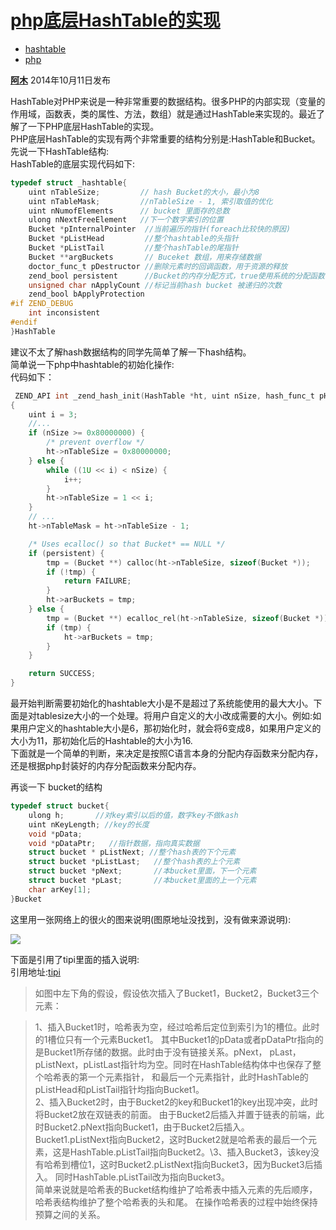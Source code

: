 # [php底层HashTable的实现][0]

* [hashtable][1]
* [php][2]

[**阿木**][3] 2014年10月11日发布 

HashTable对PHP来说是一种非常重要的数据结构。很多PHP的内部实现（变量的作用域，函数表，类的属性、方法，数组）就是通过HashTable来实现的。最近了解了一下PHP底层HashTable的实现。  
PHP底层HashTable的实现有两个非常重要的结构分别是:HashTable和Bucket。  
先说一下HashTable结构:  
HashTable的底层实现代码如下:

```c
typedef struct _hashtable{
    uint nTableSize;         // hash Bucket的大小，最小为8
    uint nTableMask;         //nTableSize - 1, 索引取值的优化
    uint nNumofElements      // bucket 里面存的总数 
    ulong nNextFreeElement   //下一个数字索引的位置
    Bucket *pInternalPointer  //当前遍历的指针(foreach比较快的原因)
    Bucket *pListHead         //整个hashtable的头指针
    Bucket *pListTail         //整个hashTable的尾指针
    Bucket **argBuckets       // Buceket 数组，用来存储数据
    doctor_func_t pDestructor //删除元素时的回调函数，用于资源的释放
    zend_bool persistent      //Bucket的内存分配方式，true使用系统的分配函数，false 使用php的内存分配函数
    unsigned char nApplyCount //标记当前hash bucket 被递归的次数
    zend_bool bApplyProtection 
#if ZEND_DEBUG
    int inconsistent           
#endif 
}HashTable
```

建议不太了解hash数据结构的同学先简单了解一下hash结构。  
简单说一下php中hashtable的初始化操作:  
代码如下：

```c
 ZEND_API int _zend_hash_init(HashTable *ht, uint nSize, hash_func_t pHashFunction, dtor_func_t pDestructor, zend_bool persistent ZEND_FILE_LINE_DC)
{
    uint i = 3;
    //...
    if (nSize >= 0x80000000) {
        /* prevent overflow */
        ht->nTableSize = 0x80000000;
    } else {
        while ((1U << i) < nSize) {
            i++;
        }
        ht->nTableSize = 1 << i;
    }
    // ...
    ht->nTableMask = ht->nTableSize - 1;

    /* Uses ecalloc() so that Bucket* == NULL */
    if (persistent) {
        tmp = (Bucket **) calloc(ht->nTableSize, sizeof(Bucket *));
        if (!tmp) {
            return FAILURE;
        }
        ht->arBuckets = tmp;
    } else {
        tmp = (Bucket **) ecalloc_rel(ht->nTableSize, sizeof(Bucket *));
        if (tmp) {
            ht->arBuckets = tmp;
        }
    }

    return SUCCESS;
}
```

最开始判断需要初始化的hashtable大小是不是超过了系统能使用的最大大小。下面是对tablesize大小的一个处理。将用户自定义的大小改成需要的大小。例如:如果用户定义的hashtable大小是6，那初始化时，就会将6变成8，如果用户定义的大小为11，那初始化后的Hashtable的大小为16.  
下面就是一个简单的判断，来决定是按照C语言本身的分配内存函数来分配内存，还是根据php封装好的内存分配函数来分配内存。

再谈一下 bucket的结构

```c
typedef struct bucket{
    ulong h;       //对key索引以后的值，数字key不做kash
    uint nKeyLength; //key的长度
    void *pData;     
    void *pDataPtr;   //指针数据，指向真实数据
    struct bucket * pListNext; //整个hash表的下个元素
    struct bucket *pListLast;   //整个hash表的上个元素
    struct bucket *pNext;       //本bucket里面，下一个元素
    struct bucket *pLast;       //本bucket里面的上一个元素
    char arKey[1];
}Bucket
```

这里用一张网络上的很火的图来说明(图原地址没找到，没有做来源说明):

![](./img/1.png)

下面是引用了tipi里面的插入说明:  
引用地址:[tipi][5]

> 如图中左下角的假设，假设依次插入了Bucket1，Bucket2，Bucket3三个元素：

> 1、插入Bucket1时，哈希表为空，经过哈希后定位到索引为1的槽位。此时的1槽位只有一个元素Bucket1。 其中Bucket1的pData或者pDataPtr指向的是Bucket1所存储的数据。此时由于没有链接关系。pNext， pLast，pListNext，pListLast指针均为空。同时在HashTable结构体中也保存了整个哈希表的第一个元素指针， 和最后一个元素指针，此时HashTable的pListHead和pListTail指针均指向Bucket1。  
> 2、插入Bucket2时，由于Bucket2的key和Bucket1的key出现冲突，此时将Bucket2放在双链表的前面。 由于Bucket2后插入并置于链表的前端，此时Bucket2.pNext指向Bucket1，由于Bucket2后插入。 Bucket1.pListNext指向Bucket2，这时Bucket2就是哈希表的最后一个元素，这是HashTable.pListTail指向Bucket2。\3、插入Bucket3，该key没有哈希到槽位1，这时Bucket2.pListNext指向Bucket3，因为Bucket3后插入。 同时HashTable.pListTail改为指向Bucket3。  
> 简单来说就是哈希表的Bucket结构维护了哈希表中插入元素的先后顺序，哈希表结构维护了整个哈希表的头和尾。 在操作哈希表的过程中始终保持预算之间的关系。

[0]: https://segmentfault.com/a/1190000000718519
[1]: https://segmentfault.com/t/hashtable/blogs
[2]: https://segmentfault.com/t/php/blogs
[3]: https://segmentfault.com/u/forse
[4]: ./img/bVdaY5.png
[5]: http://www.php-internals.com/book/?p=chapt03/03-01-02-hashtable-in-php
